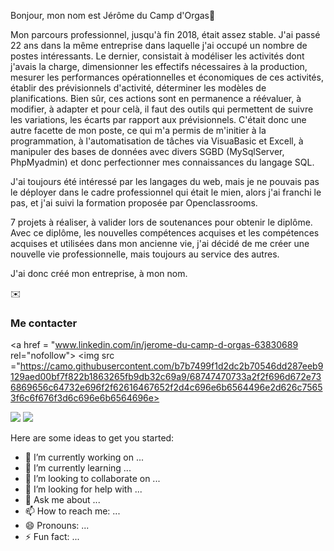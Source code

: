 Bonjour,  mon nom est Jérôme du Camp d'Orgas👋

Mon parcours professionnel, jusqu'à fin 2018, était assez stable. 
J'ai passé 22 ans dans la même entreprise dans laquelle j'ai occupé un nombre de postes intéressants.
Le dernier, consistait à modéliser les activités dont j'avais la charge, dimensionner les effectifs nécessaires  à la production, mesurer 
les performances opérationnelles et économiques de ces activités, établir des prévisionnels d'activité, déterminer les modèles de planifications.
Bien sûr, ces actions sont en permanence a réévaluer, à modifier, à adapter et pour celà, il faut des outils qui permettent de suivre les variations, les écarts par rapport aux prévisionnels. 
C'était donc une autre facette de mon poste, ce qui m'a permis de m'initier à la programmation, à l'automatisation de tâches via VisuaBasic et Excell, à manipuler des bases de données avec divers SGBD (MySqlServer, PhpMyadmin) et donc perfectionner mes connaissances du langage SQL.

J'ai toujours été intéressé par les langages du web, mais je ne pouvais pas le déployer dans le cadre professionnel qui était le mien, alors j'ai franchi le pas, et j'ai suivi la formation proposée par Openclassrooms.

7 projets à réaliser, à valider lors de soutenances pour obtenir le diplôme.
Avec ce diplôme, les nouvelles compétences acquises et les compétences acquises et utilisées dans mon ancienne vie, j'ai décidé de me créer une nouvelle vie professionnelle, mais toujours au service des autres.

J'ai donc créé mon entreprise, à mon nom.

✉️ <h3> Me contacter</h3>
<a href = "www.linkedin.com/in/jerome-du-camp-d-orgas-63830689 rel="nofollow">
<img src ="https://camo.githubusercontent.com/b7b7499f1d2dc2b70546dd287eeb9129aed00bf7f822b1863265fb9db32c69a9/68747470733a2f2f696d672e736869656c64732e696f2f62616467652f2d4c696e6b6564496e2d626c75653f6c6f676f3d6c696e6b6564696e>
 </a>
                                                                             
                                                                             
<p>
<img src="https://camo.githubusercontent.com/20238323aec31ef9ea89ffc9950352a7a3b129e5945d8ab1610f2e5af46122d2/68747470733a2f2f696d672e736869656c64732e696f2f62616467652f2d4a6176615363726970742d626c61636b3f6c6f676f3d6a617661736372697074">
<img
src="https://camo.githubusercontent.com/e85fd98e0f5ce82b82d9a34186bc9d0028c8af29a0d9065b730913e4d8ea5daa/68747470733a2f2f696d672e736869656c64732e696f2f62616467652f2d56697375616c53747564696f436f64652d626c75653f6c6f676f3d76697375616c73747564696f"/>
</p>

Here are some ideas to get you started:

- 🔭 I’m currently working on ...
- 🌱 I’m currently learning ...
- 👯 I’m looking to collaborate on ...
- 🤔 I’m looking for help with ...
- 💬 Ask me about ...
- 📫 How to reach me: ...
- 😄 Pronouns: ...
- ⚡ Fun fact: ...


